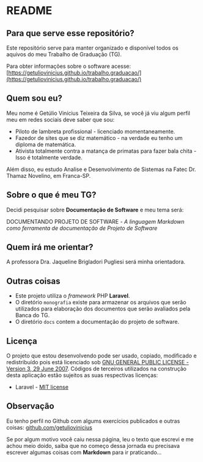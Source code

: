 README
======

Para que serve esse repositório?
--------------------------------

Este repositório serve para manter organizado e disponível todos os aquivos do meu Trabalho de Graduação (TG).

Para obter informações sobre o software acesse: [https://getuliovinicius.github.io/trabalho.graduacao/](https://getuliovinicius.github.io/trabalho.graduacao/)

Quem sou eu?
------------

Meu nome é Getúlio Vinícius Teixeira da Silva, se você já viu algum perfil meu em redes sociais deve saber que sou:

+ Piloto de lambreta profissional - licenciado momentaneamente.
+ Fazedor de sites que se diz matemático - na verdade eu tenho um diploma de matemática.
+ Ativista totalmente contra a matança de primatas para fazer bala chita - Isso é totalmente verdade.

Além disso, eu estudo Analise e Desenvolvimento de Sistemas na Fatec Dr. Thamaz Novelino, em Franca-SP.

Sobre o que é meu TG?
---------------------

Decidi pesquisar sobre **Documentação de Software** e meu tema será:

DOCUMENTANDO PROJETO DE SOFTWARE - _A linguagem Markdown como ferramenta de documentação de Projeto de Software_

Quem irá me orientar?
---------------------

A professora Dra. Jaqueline Brigladori Pugliesi será minha orientadora.

Outras coisas
-------------

+ Este projeto utiliza o _framework_ PHP **Laravel**.
+ O diretório `monografia` existe para armazenar os arquivos que serão utilizados para elaboração dos documentos que serão avaliados pela Banca do TG.
+ O diretório `docs` contem a documentação do projeto de software.

Licença
-------

O projeto que estou desenvolvendo pode ser usado, copiado, modificado e redistribuído pois está licenciado sob [GNU GENERAL PUBLIC LICENSE - Version 3, 29 June 2007](https://github.com/getuliovinicius/trabalho.gradauacao/blob/master/LICENSE).
Códigos de terceiros utilizados na construção desta aplicação estão sujeitos as suas respectivas licenças:

+ Laravel - [MIT license](https://opensource.org/licenses/MIT)

Observação
----------

Eu tenho perfil no Github com algums exercícios publicados e outras coisas: [github.com/getuliovinicius](https://github.com/getuliovinicius)

Se por algum motivo você caiu nessa página, leu o texto que escrevi e me achou meio doido, saiba que no começo dessa jornada eu precisava escrever algumas coisas com **Markdown** para ir praticando...
